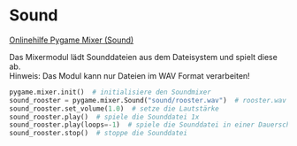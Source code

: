 # Sound
[Onlinehilfe Pygame Mixer (Sound)](https://www.pygame.org/docs/ref/mixer.html)  

Das Mixermodul lädt Sounddateien aus dem Dateisystem und spielt diese ab.  
Hinweis: Das Modul kann nur Dateien im WAV Format verarbeiten!

````python
pygame.mixer.init()  # initialisiere den Soundmixer
sound_rooster = pygame.mixer.Sound("sound/rooster.wav")  # rooster.wav
sound_rooster.set_volume(1.0)  # setze die Lautstärke
sound_rooster.play()  # spiele die Sounddatei 1x
sound_rooster.play(loops=-1)  # spiele die Sounddatei in einer Dauerschlaufe
sound_rooster.stop()  # stoppe die Sounddatei
````